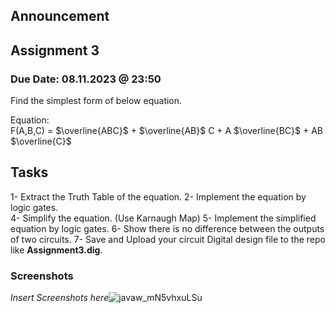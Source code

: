 ## Announcement

## Assignment 3
### Due Date: 08.11.2023 @ 23:50
Find the simplest form of below equation. 

Equation:  
F(A,B,C) = $\overline{ABC}$ + $\overline{AB}$ C + A $\overline{BC}$ + AB $\overline{C}$

## Tasks
1- Extract the Truth Table of the equation. 
2- Implement the equation by logic gates.  
4- Simplify the equation. (Use Karnaugh Map)
5- Implement the simplified equation by logic gates.
6- Show there is no difference between the outputs of two circuits.
7- Save and Upload your circuit Digital design file to the repo like **Assignment3.dig**. 

### Screenshots

*Insert Screenshots here*![javaw_mN5vhxuLSu](https://github.com/abbaselmas/Assignment/assets/148023516/2275cc09-da52-48d9-b5a1-5ee307fc6132)
